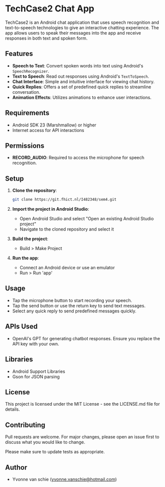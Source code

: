 # TechCase2 Chat App

TechCase2 is an Android chat application that uses speech recognition and text-to-speech
technologies to give an interactive chatting experience. The app allows users to speak their
messages into the app and receive responses in both text and spoken form.

## Features

- **Speech to Text**: Convert spoken words into text using Android's `SpeechRecognizer`.
- **Text to Speech**: Read out responses using Android's `TextToSpeech`.
- **Chat Interface**: Simple and intuitive interface for viewing chat history.
- **Quick Replies**: Offers a set of predefined quick replies to streamline conversation.
- **Animation Effects**: Utilizes animations to enhance user interactions.

## Requirements

- Android SDK 23 (Marshmallow) or higher
- Internet access for API interactions

## Permissions

- **RECORD_AUDIO**: Required to access the microphone for speech recognition.

## Setup

1. **Clone the repository**:
   ```bash
   git clone https://git.fhict.nl/I482348/sem4.git
   ```
2. **Import the project in Android Studio**:
    - Open Android Studio and select "Open an existing Android Studio project"
    - Navigate to the cloned repository and select it

3. **Build the project**:
    - Build > Make Project

4. **Run the app**:
    - Connect an Android device or use an emulator
    - Run > Run 'app'

## Usage

- Tap the microphone button to start recording your speech.
- Tap the send button or use the return key to send text messages.
- Select any quick reply to send predefined messages quickly.

## APIs Used

- OpenAI's GPT for generating chatbot responses. Ensure you replace the API key with your own.

## Libraries

- Android Support Libraries
- Gson for JSON parsing

## License

This project is licensed under the MIT License - see the LICENSE.md file for details.

## Contributing

Pull requests are welcome. For major changes, please open an issue first to discuss what you would
like to change.

Please make sure to update tests as appropriate.

## Author

- Yvonne van schie (yvonne.vanschie@hotmail.com)